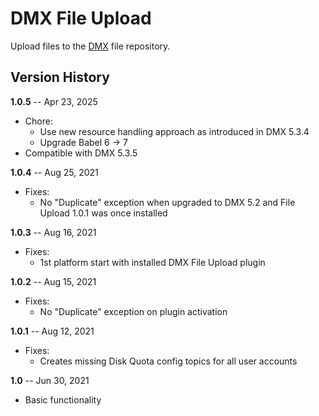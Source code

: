 # DMX File Upload

Upload files to the [DMX](https://github.com/dmx-systems/dmx-platform) file repository.

## Version History

**1.0.5** -- Apr 23, 2025

* Chore:
    * Use new resource handling approach as introduced in DMX 5.3.4
    * Upgrade Babel 6 -> 7
* Compatible with DMX 5.3.5

**1.0.4** -- Aug 25, 2021

* Fixes:
    * No "Duplicate" exception when upgraded to DMX 5.2 and File Upload 1.0.1 was once installed

**1.0.3** -- Aug 16, 2021

* Fixes:
    * 1st platform start with installed DMX File Upload plugin

**1.0.2** -- Aug 15, 2021

* Fixes:
    * No "Duplicate" exception on plugin activation

**1.0.1** -- Aug 12, 2021

* Fixes:
    * Creates missing Disk Quota config topics for all user accounts

**1.0** -- Jun 30, 2021

* Basic functionality
